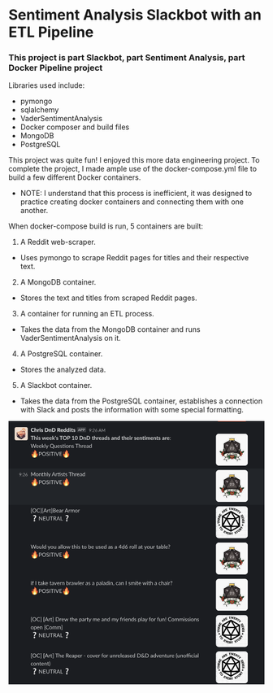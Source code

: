 # Sentiment Analysis Slackbot with an ETL Pipeline

### This project is part Slackbot, part Sentiment Analysis, part Docker Pipeline project

Libraries used include:

* pymongo
* sqlalchemy
* VaderSentimentAnalysis
* Docker composer and build files
* MongoDB
* PostgreSQL

This project was quite fun! I enjoyed this more data engineering project. To complete the project, I made ample use of the docker-compose.yml file to build a few different Docker containers. 

* NOTE: I understand that this process is inefficient, it was designed to practice creating docker containers and connecting them with one another.

When docker-compose build is run, 5 containers are built:
1. A Reddit web-scraper.
- Uses pymongo to scrape Reddit pages for titles and their respective text.
2. A MongoDB container.
- Stores the text and titles from scraped Reddit pages.
3. A container for running an ETL process.
- Takes the data from the MongoDB container and runs VaderSentimentAnalysis on it.
4. A PostgreSQL container.
- Stores the analyzed data.
5. A Slackbot container.
- Takes the data from the PostgreSQL container, establishes a connection with Slack and posts the information with some special formatting.

![alt-text](https://github.com/C-Williams/spiced_projects/blob/main/slackbot_etl/slackbot_screenshot.png)
